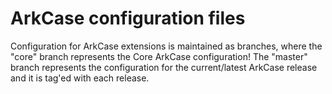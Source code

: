 # ArkCase configuration files

Configuration for ArkCase extensions is maintained as branches, where the "core" branch represents the Core ArkCase configuration!
The "master" branch represents the configuration for the current/latest ArkCase release and it is tag'ed with each release.